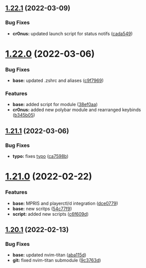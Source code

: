 ## [1.22.1](https://github.com/umgbhalla/dotstow/compare/v1.22.0...v1.22.1) (2022-03-09)


### Bug Fixes

* **cr0nus:** updated launch script for status notifs ([cada549](https://github.com/umgbhalla/dotstow/commit/cada549aab2fbd6b4129e7b42dd3e3f6b9c9833b))



# [1.22.0](https://github.com/umgbhalla/dotstow/compare/v1.21.1...v1.22.0) (2022-03-06)


### Bug Fixes

* **base:** updated .zshrc and aliases ([c9f7969](https://github.com/umgbhalla/dotstow/commit/c9f79698f93c8dc1f12696c981d4ef9bc9bba09a))


### Features

* **base:** added script for module ([38ef0aa](https://github.com/umgbhalla/dotstow/commit/38ef0aa239fef23c155bcd3e5e351f9e8f8a85fd))
* **cr0nus:** added new polybar module and rearranged keybinds ([b345b05](https://github.com/umgbhalla/dotstow/commit/b345b05f2e84eeb18de1b14edfaf8229a7d0dfa7))



## [1.21.1](https://github.com/umgbhalla/dotstow/compare/v1.21.0...v1.21.1) (2022-03-06)


### Bug Fixes

* **typo:** fixes [typo](https://github.com/umgbhalla/dotstow/issues/4) ([ca7598b](https://github.com/umgbhalla/dotstow/commit/ca7598b050f1ad205eee0513254857982b873118))



# [1.21.0](https://github.com/umgbhalla/dotstow/compare/v1.20.1...v1.21.0) (2022-02-22)


### Features

* **base:** MPRIS and playerctl/d integration ([dce0779](https://github.com/umgbhalla/dotstow/commit/dce077976e28930ee8cab1fb8871fa76a5ebe24c))
* **base:** new scritps ([54c77f9](https://github.com/umgbhalla/dotstow/commit/54c77f948ac6417027ee7449adc0a6e0da5de7f9))
* **script:** added new scripts ([c6f609d](https://github.com/umgbhalla/dotstow/commit/c6f609d8fca8f99b1b1f3c009a96a8bcb02285b9))



## [1.20.1](https://github.com/umgbhalla/dotstow/compare/v1.20.0...v1.20.1) (2022-02-13)


### Bug Fixes

* **base:** updated nvim-titan ([aba115d](https://github.com/umgbhalla/dotstow/commit/aba115d39f7187f7182ff5275eeac3b7407fd93d))
* **git:** fixed nvim-titan submodule ([9c3763d](https://github.com/umgbhalla/dotstow/commit/9c3763d7dffc4974e3e3a851c305944292165f95))



